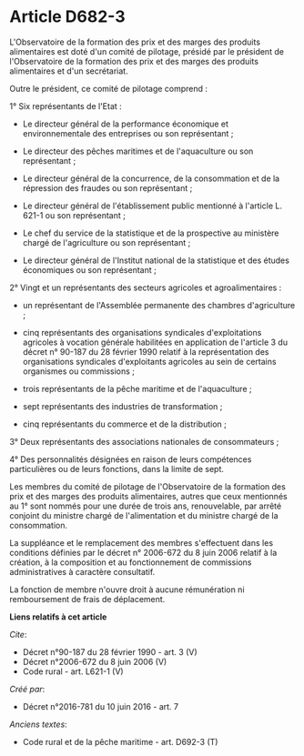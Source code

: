 # Article D682-3

L'Observatoire de la formation des prix et des marges des produits alimentaires est doté d'un comité de pilotage, présidé par
le président de l'Observatoire de la formation des prix et des marges des produits alimentaires et d'un secrétariat. 

Outre le président, ce comité de pilotage comprend : 

1° Six représentants de l'Etat :

- Le directeur général de la performance économique et environnementale des entreprises ou son représentant ;

- Le directeur des pêches maritimes et de l'aquaculture ou son représentant ;

- Le directeur général de la concurrence, de la consommation et de la répression des fraudes ou son représentant ;

- Le directeur général de l'établissement public mentionné à l'article L. 621-1 ou son représentant ;

- Le chef du service de la statistique et de la prospective au ministère chargé de l'agriculture ou son représentant ;

- Le directeur général de l'Institut national de la statistique et des études économiques ou son représentant ; 

2° Vingt et un représentants des secteurs agricoles et agroalimentaires :

- un représentant de l'Assemblée permanente des chambres d'agriculture ;

- cinq représentants des organisations syndicales d'exploitations agricoles à vocation générale habilitées en application de
l'article 3 du décret n° 90-187 du 28 février 1990 relatif à la représentation des organisations syndicales d'exploitants
agricoles au sein de certains organismes ou commissions ;

- trois représentants de la pêche maritime et de l'aquaculture ;

- sept représentants des industries de transformation ;

- cinq représentants du commerce et de la distribution ; 

3° Deux représentants des associations nationales de consommateurs ; 

4° Des personnalités désignées en raison de leurs compétences particulières ou de leurs fonctions, dans la limite de sept. 

Les membres du comité de pilotage de l'Observatoire de la formation des prix et des marges des produits alimentaires, autres
que ceux mentionnés au 1° sont nommés pour une durée de trois ans, renouvelable, par arrêté conjoint du ministre chargé de
l'alimentation et du ministre chargé de la consommation. 

La suppléance et le remplacement des membres s'effectuent dans les conditions définies par le 
décret n° 2006-672 du 8 juin 2006 
relatif à la création, à la composition et au fonctionnement de commissions administratives à caractère consultatif. 

La fonction de membre n'ouvre droit à aucune rémunération ni remboursement de frais de déplacement.

**Liens relatifs à cet article**

_Cite_:

  - Décret n°90-187 du 28 février 1990 - art. 3 (V)
  - Décret n°2006-672 du 8 juin 2006 (V)
  - Code rural - art. L621-1 (V)

_Créé par_:

  - Décret n°2016-781 du 10 juin 2016 - art. 7

_Anciens textes_:

  - Code rural et de la pêche maritime - art. D692-3 (T)
